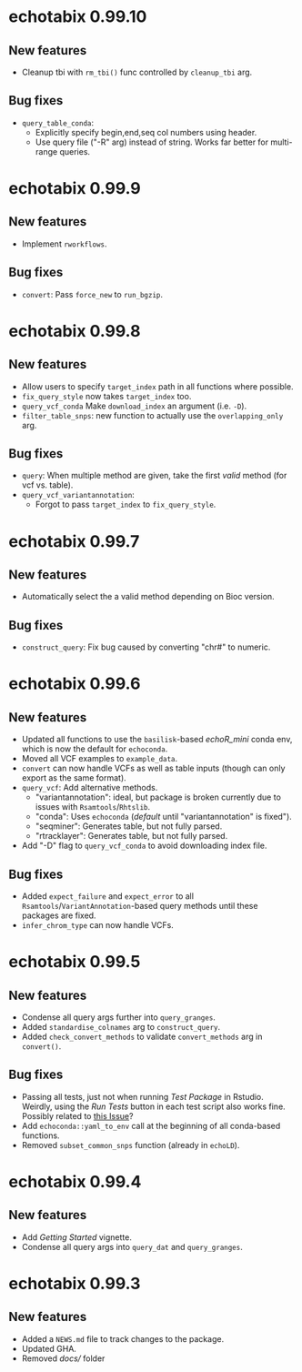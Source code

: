 # echotabix 0.99.10

## New features

* Cleanup tbi with `rm_tbi()` func controlled by `cleanup_tbi` arg.

## Bug fixes

- `query_table_conda`: 
    - Explicitly specify begin,end,seq col numbers using header.
    - Use query file ("-R" arg) instead of string. 
    Works far better for multi-range queries.

# echotabix 0.99.9

## New features  

* Implement `rworkflows`.

## Bug fixes

* `convert`: Pass `force_new` to `run_bgzip`.

# echotabix 0.99.8

## New features 

* Allow users to specify `target_index` path in all functions where possible.
* `fix_query_style` now takes `target_index` too.
* `query_vcf_conda` Make `download_index` an argument (i.e. `-D`).
* `filter_table_snps`: new function to actually use the `overlapping_only` arg.

## Bug fixes

* `query`: When multiple method are given, take the first *valid* method
    (for vcf vs. table).
* `query_vcf_variantannotation`:
    - Forgot to pass `target_index` to `fix_query_style`.

# echotabix 0.99.7

## New features

* Automatically select the a valid method depending on Bioc version. 

## Bug fixes

* `construct_query`: Fix bug caused by converting "chr#" to numeric. 

# echotabix 0.99.6

## New features

* Updated all functions to use the `basilisk`-based *echoR_mini* conda env,
which is now the default for `echoconda`. 
* Moved all VCF examples to `example_data`.
* `convert` can now handle VCFs as well as table inputs
(though can only export as the same format). 
* `query_vcf`: Add alternative methods.
    - "variantannotation": ideal, but package is broken currently due 
    to issues with `Rsamtools`/`Rhtslib`.
    - "conda": Uses `echoconda` (*default* until "variantannotation" is fixed").
    - "seqminer": Generates table, but not fully parsed.
    - "rtracklayer": Generates table, but not fully parsed.
* Add "-D" flag to `query_vcf_conda` to avoid downloading index file.

## Bug fixes

* Added `expect_failure` and `expect_error` to all `Rsamtools`/`VariantAnnotation`-based query methods
until these packages are fixed.  
* `infer_chrom_type` can now handle VCFs.  

# echotabix 0.99.5

## New features

* Condense all query args further into `query_granges`.
* Added `standardise_colnames` arg to `construct_query`.
* Added `check_convert_methods` to validate `convert_methods` arg in `convert()`.

## Bug fixes

* Passing all tests, just not when running *Test Package* in Rstudio. 
Weirdly, using the *Run Tests* button in each test script also works fine. 
Possibly related to [this Issue](https://github.com/r-lib/covr/issues/487)?
* Add `echoconda::yaml_to_env` call at the beginning of all 
conda-based functions.
* Removed `subset_common_snps` function (already in `echoLD`).

# echotabix 0.99.4

## New features

* Add *Getting Started* vignette.
* Condense all query args into `query_dat` and `query_granges`.

# echotabix 0.99.3

## New features

* Added a `NEWS.md` file to track changes to the package.
* Updated GHA. 
* Removed *docs/* folder
